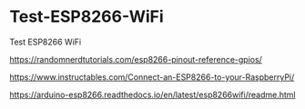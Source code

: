 # Test-ESP8266-WiFi
Test ESP8266 WiFi

https://randomnerdtutorials.com/esp8266-pinout-reference-gpios/

https://www.instructables.com/Connect-an-ESP8266-to-your-RaspberryPi/

https://arduino-esp8266.readthedocs.io/en/latest/esp8266wifi/readme.html


